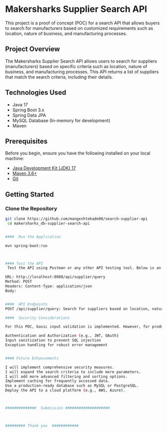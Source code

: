 # Makersharks Supplier Search API

This project is a proof of concept (POC) for a search API that allows buyers to search for manufacturers based on customized requirements such as location, nature of business, and manufacturing processes.




## Project Overview

The Makersharks Supplier Search API allows users to search for suppliers (manufacturers) based on specific criteria such as location, nature of business, and manufacturing processes. This API returns a list of suppliers that match the search criteria, including their details.

## Technologies Used

- Java 17
- Spring Boot 3.x
- Spring Data JPA
- MySQL Database (In-memory for development)
- Maven

## Prerequisites

Before you begin, ensure you have the following installed on your local machine:

- [Java Development Kit (JDK) 17](https://www.oracle.com/java/technologies/javase-jdk17-downloads.html)
- [Maven 3.6+](https://maven.apache.org/download.cgi)
- [Git](https://git-scm.com/downloads)

## Getting Started

### Clone the Repository

```bash
git clone https://github.com/mangeshtekade00/search-supplier-api
 cd makersharks_db-supplier-search-api


####  Run the Application

mvn spring-boot:run



#### Test the API
 Test the API using Postman or any other API testing tool. Below is an example of a POST request to search for suppliers:

URL: http://localhost:8080/api/supplier/query
Method: POST
Headers: Content-Type: application/json
Body:


####  API Endpoints
POST /api/supplier/query: Search for suppliers based on location, nature of business, and manufacturing processes.

####  Security Considerations

For this POC, basic input validation is implemented. However, for production, consider adding the following:

Authentication and Authorization (e.g., JWT, OAuth)
Input sanitization to prevent SQL injection
Exception handling for robust error management


#### Future Enhancements

I will implement comprehensive security measures.
I will expand the search criteria to include more parameters.
I will add more advanced filtering and sorting options.
Implement caching for frequently accessed data.
Use a production-ready database such as MySQL or PostgreSQL.
Deploy the API to a cloud platform (e.g., AWS, Azure).



##############  Submission ####################



######### Thank you  ############
